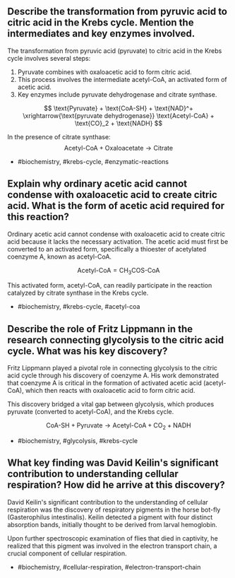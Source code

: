 ## Describe the transformation from pyruvic acid to citric acid in the Krebs cycle. Mention the intermediates and key enzymes involved.

The transformation from pyruvic acid (pyruvate) to citric acid in the Krebs cycle involves several steps:
1. Pyruvate combines with oxaloacetic acid to form citric acid.
2. This process involves the intermediate acetyl-CoA, an activated form of acetic acid.
3. Key enzymes include pyruvate dehydrogenase and citrate synthase.

$$
\text{Pyruvate} + \text{CoA-SH} + \text{NAD}^+ \xrightarrow{\text{pyruvate dehydrogenase}} \text{Acetyl-CoA} + \text{CO}_2 + \text{NADH}
$$

In the presence of citrate synthase:
$$
\text{Acetyl-CoA} + \text{Oxaloacetate} \rightarrow \text{Citrate}
$$

- #biochemistry, #krebs-cycle, #enzymatic-reactions

## Explain why ordinary acetic acid cannot condense with oxaloacetic acid to create citric acid. What is the form of acetic acid required for this reaction?

Ordinary acetic acid cannot condense with oxaloacetic acid to create citric acid because it lacks the necessary activation. The acetic acid must first be converted to an activated form, specifically a thioester of acetylated coenzyme A, known as acetyl-CoA.

$$
\text{Acetyl-CoA} = \text{CH}_3\text{COS-CoA}
$$

This activated form, acetyl-CoA, can readily participate in the reaction catalyzed by citrate synthase in the Krebs cycle.

- #biochemistry, #krebs-cycle, #acetyl-coa

## Describe the role of Fritz Lippmann in the research connecting glycolysis to the citric acid cycle. What was his key discovery?

Fritz Lippmann played a pivotal role in connecting glycolysis to the citric acid cycle through his discovery of coenzyme A. His work demonstrated that coenzyme A is critical in the formation of activated acetic acid (acetyl-CoA), which then reacts with oxaloacetic acid to form citric acid.

This discovery bridged a vital gap between glycolysis, which produces pyruvate (converted to acetyl-CoA), and the Krebs cycle.

$$
\text{CoA-SH} + \text{Pyruvate} \rightarrow \text{Acetyl-CoA} + \text{CO}_2 + \text{NADH}
$$

- #biochemistry, #glycolysis, #krebs-cycle

## What key finding was David Keilin's significant contribution to understanding cellular respiration? How did he arrive at this discovery?

David Keilin's significant contribution to the understanding of cellular respiration was the discovery of respiratory pigments in the horse bot-fly (Gasterophilus intestinalis). Keilin detected a pigment with four distinct absorption bands, initially thought to be derived from larval hemoglobin.

Upon further spectroscopic examination of flies that died in captivity, he realized that this pigment was involved in the electron transport chain, a crucial component of cellular respiration.

- #biochemistry, #cellular-respiration, #electron-transport-chain